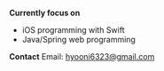 **Currently focus on** 
- iOS programming with Swift
- Java/Spring web programming

**Contact**
Email: hyooni6323@gmail.com

